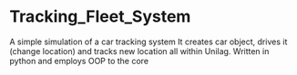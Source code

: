 # Tracking_Fleet_System
A simple simulation of  a car tracking system
It creates car object, drives it (change location) and tracks new location all within Unilag. 
Written in python and employs OOP to the core
